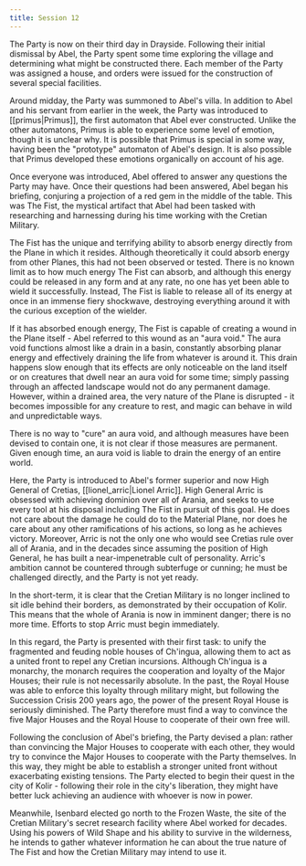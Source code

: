 ```yaml
---
title: Session 12
---
```

The Party is now on their third day in Drayside. Following their initial dismissal by Abel, the Party spent some time exploring the village and determining what might be constructed there. Each member of the Party was assigned a house, and orders were issued for the construction of several special facilities. 

Around midday, the Party was summoned to Abel's villa. In addition to Abel and his servant from earlier in the week, the Party was introduced to [[primus|Primus]], the first automaton that Abel ever constructed. Unlike the other automatons, Primus is able to experience some level of emotion, though it is unclear why. It is possible that Primus is special in some way, having been the "prototype" automaton of Abel's design. It is also possible that Primus developed these emotions organically on account of his age. 

Once everyone was introduced, Abel offered to answer any questions the Party may have. Once their questions had been answered, Abel began his briefing, conjuring a projection of a red gem in the middle of the table. This was The Fist, the mystical artifact that Abel had been tasked with researching and harnessing during his time working with the Cretian Military.

The Fist has the unique and terrifying ability to absorb energy directly from the Plane in which it resides. Although theoretically it could absorb energy from other Planes, this had not been observed or tested. There is no known limit as to how much energy The Fist can absorb, and although this energy could be released in any form and at any rate, no one has yet been able to wield it successfully. Instead, The Fist is liable to release all of its energy at once in an immense fiery shockwave, destroying everything around it with the curious exception of the wielder.

If it has absorbed enough energy, The Fist is capable of creating a wound in the Plane itself - Abel referred to this wound as an "aura void." The aura void functions almost like a drain in a basin, constantly absorbing planar energy and effectively draining the life from whatever is around it. This drain happens slow enough that its effects are only noticeable on the land itself or on creatures that dwell near an aura void for some time; simply passing through an affected landscape would not do any permanent damage. However, within a drained area, the very nature of the Plane is disrupted - it becomes impossible for any creature to rest, and magic can behave in wild and unpredictable ways. 

There is no way to "cure" an aura void, and although measures have been devised to contain one, it is not clear if those measures are permanent. Given enough time, an aura void is liable to drain the energy of an entire world. 

Here, the Party is introduced to Abel's former superior and now High General of Cretias, [[lionel_arric|Lionel Arric]]. High General Arric is obsessed with achieving dominion over all of Arania, and seeks to use every tool at his disposal including The Fist in pursuit of this goal. He does not care about the damage he could do to the Material Plane, nor does he care about any other ramifications of his actions, so long as he achieves victory. Moreover, Arric is not the only one who would see Cretias rule over all of Arania, and in the decades since assuming the position of High General, he has built a near-impenetrable cult of personality. Arric's ambition cannot be countered through subterfuge or cunning; he must be challenged directly, and the Party is not yet ready.

In the short-term, it is clear that the Cretian Military is no longer inclined to sit idle behind their borders, as demonstrated by their occupation of Kolir. This means that the whole of Arania is now in imminent danger; there is no more time. Efforts to stop Arric must begin immediately.

In this regard, the Party is presented with their first task: to unify the fragmented and feuding noble houses of Ch'ingua, allowing them to act as a united front to repel any Cretian incursions. Although Ch'ingua is a monarchy, the monarch requires the cooperation and loyalty of the Major Houses; their rule is not necessarily absolute. In the past, the Royal House was able to enforce this loyalty through military might, but following the Succession Crisis 200 years ago, the power of the present Royal House is seriously diminished. The Party therefore must find a way to convince the five Major Houses and the Royal House to cooperate of their own free will. 

Following the conclusion of Abel's briefing, the Party devised a plan: rather than convincing the Major Houses to cooperate with each other, they would try to convince the Major Houses to cooperate with the Party themselves. In this way, they might be able to establish a stronger united front without exacerbating existing tensions. The Party elected to begin their quest in the city of Kolir - following their role in the city's liberation, they might have better luck achieving an audience with whoever is now in power. 

Meanwhile, Isenbard elected go north to the Frozen Waste, the site of the Cretian Military's secret research facility where Abel worked for decades. Using his powers of Wild Shape and his ability to survive in the wilderness, he intends to gather whatever information he can about the true nature of The Fist and how the Cretian Military may intend to use it. 